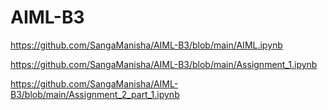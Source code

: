 # AIML-B3
https://github.com/SangaManisha/AIML-B3/blob/main/AIML.ipynb

https://github.com/SangaManisha/AIML-B3/blob/main/Assignment_1.ipynb

https://github.com/SangaManisha/AIML-B3/blob/main/Assignment_2_part_1.ipynb
